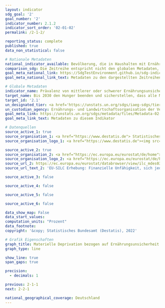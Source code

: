 ```yaml
---
layout: indicator    
sdg_goal: '2'    
goal_number: '2'    
indicator_number: 2.1.2    
indicator_sort_order: '02-01-02'    
permalink: /2-1-2/    

reporting_status: complete    
published: true    
data_non_statistical: false    

# Nationale Metadaten    
national_indicator_available: Bevölkerung, die in Haushalten mit Ernährungsunsicherheit lebt    
comparison_sdg: Die Zeitreihe entspricht nicht den globalen Metadaten, bietet aber zusätzliche Informationen.    
goal_meta_national_link: https://SdgTestEnvironment.github.io/sdg-indicators/public/MetaDe/2.1.2.pdf    
goal_meta_national_link_text: Metadaten zu den dargestellten Zeitreihen    

# Globale Metadaten    
indicator_name: Prävalenz von mittlerer oder schwerer Ernährungsunsicherheit in der Bevölkerung gemäß der Erfahrungsskala für Ernährungsunsicherheit (FIES)    
target_name: Bis 2030 den Hunger beenden und sicherstellen, dass alle Menschen, insbesondere die Armen und Menschen in prekären Situationen, einschließlich Kleinkindern, ganzjährig Zugang zu sicheren, nährstoffreichen und ausreichenden Nahrungsmitteln haben    
target_id: '2.1'    
un_designated_tier: <a href='https://unstats.un.org/sdgs/iaeg-sdgs/tier-classification/' title='Klicken Sie hier um weitere Informationen zur UN-Tier-Klassifikation zu erhalten.'  target='_blank'>Tier I</a>    
un_custodian_agency: Ernährungs- und Landwirtschaftsorganisation der Vereinten Nationen (FAO)    
goal_meta_link: https://unstats.un.org/sdgs/metadata/files/Metadata-02-01-02.pdf    
goal_meta_link_text: Metadaten zu diesem Indikator        

# Datenquellen
source_active_1: true
source_organisation_1: <a href="https://www.destatis.de"> Statistisches Bundesamt (Destatis) </a>
source_organisation_logo_1: <a href="https://www.destatis.de"><img src="https://g205sdgs.github.io/sdg-indicators/public/OrgImgDe/destatis.png" alt="Logo destatis" style="height:60px; width:148px"/></a>

source_active_2: true
source_organisation_2: <a href="https://ec.europa.eu/eurostat/de/home"> Statisches Amt der Europäischen Union (Eurostat) </a>
source_organisation_logo_2: <a href="https://ec.europa.eu/eurostat/de/home"><img src="https://g205sdgs.github.io/sdg-indicators/public/OrgImgDe/eurostat.png" alt="Logo eurostat" style="height:60px; width:148px"/></a>
source_url_2: https://ec.europa.eu/eurostat/databrowser/view/ilc_mdes03/default/table?lang=de
source_url_text_2: 'EU-SILC Erhebung: Finanzielle Unfähigkeit, sich jeden zweiten Tag eine Mahlzeit mit Fleisch, Geflügel oder Fisch (oder eine entsprechende vegetarische Mahlzeit) zu leisten - Eurostat-Tabelle [ILC_MDES03]'

source_active_3: false

source_active_4: false

source_active_5: false

source_active_6: false

data_show_map: False    
data_start_values:     
computation_units: "Prozent"    
data_footnote:  
copyright: '&copy; Statistisches Bundesamt (Destatis), 2022'    

# Grafik Eigenschaften    
graph_title: Materielle Deprivation bezogen auf Ernährungsunsicherheit    
graph_type: line    

show_line: true
span_gaps: true

precision:
  - decimals: 1    

previous: 2-1-1    
next: 2-2-1    

national_geographical_coverage: Deutschland    
---
```


<span></span>

